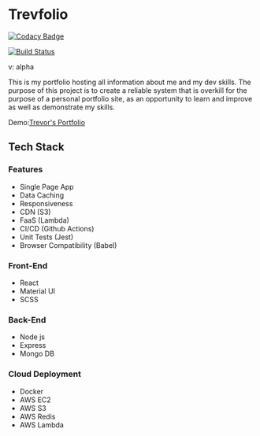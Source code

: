 # Trevfolio

[![Codacy Badge](https://app.codacy.com/project/badge/Grade/3936717d73e94e0d81adc68f161225bb)](https://www.codacy.com?utm_source=github.com&utm_medium=referral&utm_content=trevv16/trevfolio&utm_campaign=Badge_Grade)

[![Build Status](https://travis-ci.com/trevv16/trevfolio.svg?token=tjs3oD6tbXuHirtHszq6&branch=master)](https://travis-ci.com/trevv16/trevfolio)

v: alpha

This is my portfolio hosting all information about me and my dev skills.
The purpose of this project is to create a reliable system that is overkill for the purpose of a personal portfolio site, as an opportunity to learn and improve as well as demonstrate my skills.

Demo:[Trevor's Portfolio](#https://dev.trevornjeru.com)

## Tech Stack

### Features

- Single Page App
- Data Caching
- Responsiveness
- CDN (S3)
- FaaS (Lambda)
- CI/CD (Github Actions)
- Unit Tests (Jest)
- Browser Compatibility (Babel)

### Front-End

- React
- Material UI
- SCSS

### Back-End

- Node js
- Express
- Mongo DB

### Cloud Deployment

- Docker
- AWS EC2
- AWS S3
- AWS Redis
- AWS Lambda
